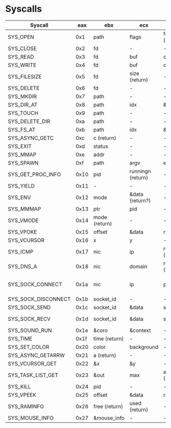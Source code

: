 # Syscalls

| Syscall | eax | ebx | ecx | edx | esi | edi |
|---------|-----|-----|-----|-----|-----|-----|
| SYS_OPEN | 0x1 | path | flags | fd (return)  | - | - |
| SYS_CLOSE | 0x2 | fd | - | - | - | - |
| SYS_READ | 0x3 | fd | buf | count | offset | - |
| SYS_WRITE | 0x4 | fd | buf | count | offset | - |
| SYS_FILESIZE | 0x5 | fd | size (return) | - | - | - |
| SYS_DELETE | 0x6 | fd | - | - | - | - |
| SYS_MKDIR | 0x7 | path | - | - | - | - |
| SYS_DIR_AT | 0x8 | path | idx | &dir_t | - | - |
| SYS_TOUCH | 0x9 | path | - | - | - | - |
| SYS_DELETE_DIR | 0xa | path | - | - | - | - |
| SYS_FS_AT | 0xb | path | idx | &fs_t | - | - |
| SYS_ASYNC_GETC | 0xc | c (return) | - | - | - | - |
| SYS_EXIT | 0xd | status | - | - | - | - |
| SYS_MMAP | 0xe | addr | - | - | - | - |
| SYS_SPAWN | 0xf | path | argv | envp | pid (return) | - |
| SYS_GET_PROC_INFO | 0x10 | pid | runningn (return) | - | - | - |
| SYS_YIELD | 0x11 | - | - | - | - | - |
| SYS_ENV | 0x12 | mode | &data (return?) | - | - | - |
| SYS_MMMAP | 0x13 | ptr | pid | - | - | - |
| SYS_VMODE | 0x14 | mode (return) | - | - | - | - |
| SYS_VPOKE | 0x15 | offset | &data | range | - | - |
| SYS_VCURSOR | 0x16 | x | y | - | - | - |
| SYS_ICMP | 0x17 | nic | ip | result (return) | - | - |
| SYS_DNS_A | 0x18 | nic | domain | result (return) | - | - |
| SYS_SOCK_CONNECT | 0x1a | nic | ip | port | socket_type / socket_id (return) | - |
| SYS_SOCK_DISCONNECT | 0x1b | socket_id | - | - | - | - |
| SYS_SOCK_SEND | 0x1c | socket_id | &data | size | - | - |
| SYS_SOCK_RECV | 0x1d | socket_id | &data | size | bytes (return) | - |
| SYS_SOUND_RUN | 0x1e | &coro | &context | - | - | - |
| SYS_TIME | 0x1f | time (return) | - | - | - | - |
| SYS_SET_COLOR | 0x20 | color | background | - | - | - |
| SYS_ASYNC_GETARRW | 0x21 | a (return) | - | - | - | - |
| SYS_VCURSOR_GET | 0x22 | &x | &y | - | - | - |
| SYS_TASK_LIST_GET | 0x23 | &out | max | actual (return) | - | - |
| SYS_KILL | 0x24 | pid | - | - | - | - |
| SYS_VPEEK | 0x25 | offset | &data | range | - | - |
| SYS_RAMINFO | 0x26 | free (return) | used (return) | - | - | - |
| SYS_MOUSE_INFO | 0x27 | &mouse_info | - | - | - | - |
